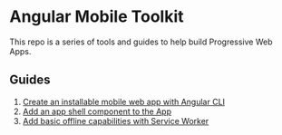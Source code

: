 # Angular Mobile Toolkit

This repo is a series of tools and guides to help build Progressive
Web Apps.

## Guides

 1. [Create an installable mobile web app with Angular CLI](./guides/cli-setup.md)
 2. [Add an app shell component to the App](./guides/app-shell.md)
 3. [Add basic offline capabilities with Service Worker](./guides/service-worker.md)
